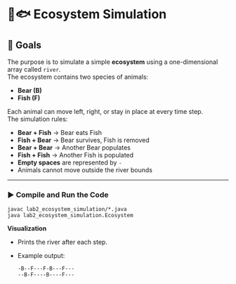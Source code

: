 # 🐻🐟 Ecosystem Simulation

## 📌 Goals
The purpose is to simulate a simple **ecosystem** using a one-dimensional array called `river`.  
The ecosystem contains two species of animals:

- **Bear (B)**
- **Fish (F)**

Each animal can move left, right, or stay in place at every time step.  
The simulation rules:

- **Bear + Fish** → Bear eats Fish  
- **Fish + Bear** → Bear survives, Fish is removed  
- **Bear + Bear** → Another Bear populates
- **Fish + Fish** → Another Fish is populated
- **Empty spaces** are represented by `-`  
- Animals cannot move outside the river bounds  

---
### ▶️  Compile and Run the Code
```
javac lab2_ecosystem_simulation/*.java
java lab2_ecosystem_simulation.Ecosystem
```

**Visualization**  
   - Prints the river after each step.  
   - Example output:  

     ```
     -B--F---F-B---F---
     --B-F----B----F---
     ```